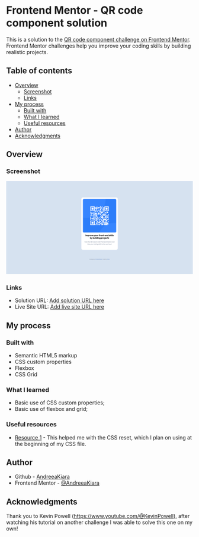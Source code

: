 # Frontend Mentor - QR code component solution

This is a solution to the [QR code component challenge on Frontend Mentor](https://www.frontendmentor.io/challenges/qr-code-component-iux_sIO_H). Frontend Mentor challenges help you improve your coding skills by building realistic projects.

## Table of contents

- [Overview](#overview)
  - [Screenshot](#screenshot)
  - [Links](#links)
- [My process](#my-process)
  - [Built with](#built-with)
  - [What I learned](#what-i-learned)
  - [Useful resources](#useful-resources)
- [Author](#author)
- [Acknowledgments](#acknowledgments)

## Overview

### Screenshot

![](./QR-SS.png)

### Links

- Solution URL: [Add solution URL here](https://github.com/AndreeaKiara/QR-component-challenge)
- Live Site URL: [Add live site URL here](https://andreeakiara.github.io/QR-component-challenge/)

## My process

### Built with

- Semantic HTML5 markup
- CSS custom properties
- Flexbox
- CSS Grid

### What I learned

- Basic use of CSS custom properties;
- Basic use of flexbox and grid;

### Useful resources

- [Resource 1](https://www.joshwcomeau.com/css/custom-css-reset/) - This helped me with the CSS reset, which I plan on using at the beginning of my CSS file.

## Author

- Github - [AndreeaKiara](https://github.com/AndreeaKiara)
- Frontend Mentor - [@AndreeaKiara](https://www.frontendmentor.io/profile/AndreeaKiara)

## Acknowledgments

Thank you to Kevin Powell (https://www.youtube.com/@KevinPowell), after watching his tutorial on another challenge I was able to solve this one on my own!
